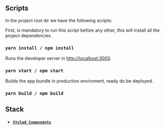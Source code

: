 ## Scripts

In the project root dir we have the following scripts:

First, is mandatory to run this script before any other, this will install all the project dependencies.
### `yarn install / npm install`

Runs the developer server in [http://localhost:3000](http://localhost:3000).
### `yarn start / npm start`

Builds the app bundle in production enviroment, ready do be deployed.
### `yarn build / npm build`


## Stack

- #### [`Styled Components`](https://www.styled-components.com/)
